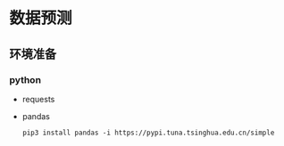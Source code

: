 # 数据预测

## 环境准备

### python

- requests

- pandas
    ```shell
    pip3 install pandas -i https://pypi.tuna.tsinghua.edu.cn/simple
    ```